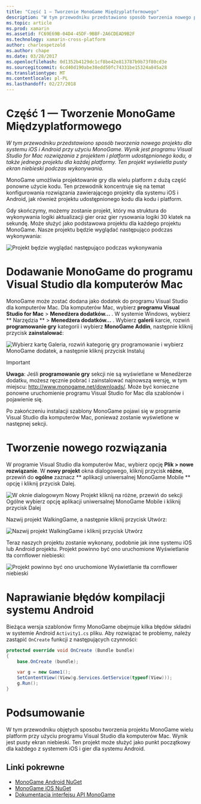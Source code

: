 ```yaml
---
title: "Część 1 — Tworzenie MonoGame Międzyplatformowego"
description: "W tym przewodniku przedstawiono sposób tworzenia nowego projektu dla systemu iOS i Android przy użyciu MonoGame. Wynik jest programu Visual Studio for Mac rozwiązania z projektem i platform udostępnionego kodu, a także jednego projektu dla każdej platformy. Ten projekt wyświetla pusty ekran niebieski podczas wykonywania."
ms.topic: article
ms.prod: xamarin
ms.assetid: FC69E69B-04D4-45DF-9BBF-2A6CDEAD9B2F
ms.technology: xamarin-cross-platform
author: charlespetzold
ms.author: chape
ms.date: 03/28/2017
ms.openlocfilehash: 0d1352b4129dc1cf8be42e813787b9b73f80cd3e
ms.sourcegitcommit: 6cd40d190abe38edd50fc74331be15324a845a28
ms.translationtype: MT
ms.contentlocale: pl-PL
ms.lasthandoff: 02/27/2018
---
```

# <a name="part-1--creating-a-cross-platform-monogame"></a>Część 1 — Tworzenie MonoGame Międzyplatformowego

_W tym przewodniku przedstawiono sposób tworzenia nowego projektu dla systemu iOS i Android przy użyciu MonoGame. Wynik jest programu Visual Studio for Mac rozwiązania z projektem i platform udostępnionego kodu, a także jednego projektu dla każdej platformy. Ten projekt wyświetla pusty ekran niebieski podczas wykonywania._

MonoGame umożliwia projektowanie gry dla wielu platform z dużą część ponowne użycie kodu. Ten przewodnik koncentruje się na temat konfigurowania rozwiązania zawierającego projekty dla systemu iOS i Android, jak również projektu udostępnionego kodu dla kodu i platform.

Gdy skończymy, możemy zostanie projekt, który ma struktura do wykonywania logiki aktualizacji gier oraz gier rysowania logiki 30 klatek na sekundę. Może służyć jako podstawowa projektu dla każdego projektu MonoGame. Nasze projektu będzie wyglądać następująco podczas wykonywania:

![](part1-images/image1.png "Projekt będzie wyglądać następująco podczas wykonywania")


# <a name="adding-monogame-to-visual-studio-for-mac"></a>Dodawanie MonoGame do programu Visual Studio dla komputerów Mac

MonoGame może zostać dodana jako dodatek do programu Visual Studio dla komputerów Mac. Dla komputerów Mac, wybierz **programu Visual Studio for Mac** > **Menedżera dodatków...**  . W systemie Windows, wybierz ** Narzędzia ** > **Menedżera dodatków...**  . Wybierz **galerii** karcie, rozwiń **programowanie gry** kategorii i wybierz **MonoGame Addin**, następnie kliknij przycisk **zainstalować**:

![](part1-images/image2.png "Wybierz kartę Galeria, rozwiń kategorię gry programowanie i wybierz MonoGame dodatek, a następnie kliknij przycisk Instaluj")

> [!IMPORTANT]
> **Uwaga**: Jeśli **programowanie gry** sekcji nie są wyświetlane w Menedżerze dodatku, możesz ręcznie pobrać i zainstalować najnowszą wersję, w tym miejscu: http://www.monogame.net/downloads/. Może być konieczne ponowne uruchomienie programu Visual Studio for Mac dla szablonów i pojawienie się.



Po zakończeniu instalacji szablony MonoGame pojawi się w programie Visual Studio dla komputerów Mac, ponieważ zostanie wyświetlone w następnej sekcji.


# <a name="creating-a-new-solution"></a>Tworzenie nowego rozwiązania

W programie Visual Studio dla komputerów Mac, wybierz opcję **Plik > nowe rozwiązanie**. W **nowy projekt** okna dialogowego, kliknij przycisk **różne**, przewiń do **ogólne** zaznacz ** aplikacji uniwersalnej MonoGame Mobile ** opcję i kliknij przycisk Dalej.

![](part1-images/image3.png "W oknie dialogowym Nowy Projekt kliknij na różne, przewiń do sekcji Ogólne wybierz opcję aplikacji uniwersalnej MonoGame Mobile i kliknij przycisk Dalej")

Nazwij projekt WalkingGame, a następnie kliknij przycisk Utwórz:

![](part1-images/image4.png "Nazwij projekt WalkingGame i kliknij przycisk Utwórz")

Teraz naszych projektu zostanie wykonany, podobnie jak inne systemu iOS lub Android projektu. Projekt powinno być ono uruchomione Wyświetlanie tła cornflower niebieski:

![](part1-images/image5.png "Projekt powinno być ono uruchomione Wyświetlanie tła cornflower niebieski")


# <a name="fixing-android-compile-errors"></a>Naprawianie błędów kompilacji systemu Android

Bieżąca wersja szablonów firmy MonoGame obejmuje kilka błędów składni w systemie Android `Activity1.cs` pliku. Aby rozwiązać te problemy, należy zastąpić `OnCreate` funkcji z następujących czynności:


```csharp
protected override void OnCreate (Bundle bundle)
{
    base.OnCreate (bundle);

    var g = new Game1();
    SetContentView((View)g.Services.GetService(typeof(View)));
    g.Run();
}
```


# <a name="summary"></a>Podsumowanie

W tym przewodniku objętych sposobu tworzenia projektu MonoGame wielu platform przy użyciu programu Visual Studio dla komputerów Mac. Wynik jest pusty ekran niebieski. Ten projekt może służyć jako punkt początkowy dla każdego z systemem iOS i gier dla systemu Android.

## <a name="related-links"></a>Linki pokrewne

- [MonoGame Android NuGet](https://www.nuget.org/packages/MonoGame.Framework.Android/)
- [MonoGame iOS NuGet](https://www.nuget.org/packages/MonoGame.Framework.iOS/)
- [Dokumentacja interfejsu API MonoGame](http://www.monogame.net/documentation/?page=main)
